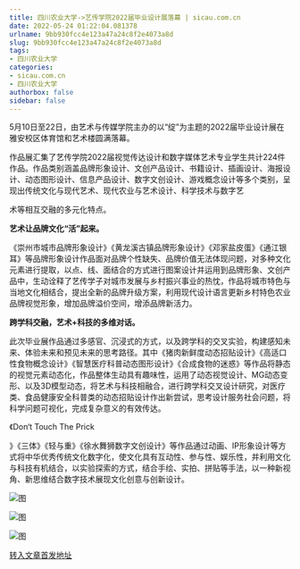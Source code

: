 ```yaml
---
title: 四川农业大学->艺传学院2022届毕业设计展落幕 | sicau.com.cn
date: 2022-05-24 01:22:04.081378
urlname: 9bb930fcc4e123a47a24c8f2e4073a8d
slug: 9bb930fcc4e123a47a24c8f2e4073a8d
tags: 
- 四川农业大学
categories:
- sicau.com.cn
- 四川农业大学
authorbox: false
sidebar: false
---
```

5月10日至22日，由艺术与传媒学院主办的以“绽”为主题的2022届毕业设计展在雅安校区体育馆和艺术楼圆满落幕。  

作品展汇集了艺传学院2022届视觉传达设计和数字媒体艺术专业学生共计224件作品。作品类别涵盖品牌形象设计、文创产品设计、书籍设计、插画设计、海报设计、动态图形设计、信息产品设计、数字文创设计、游戏概念设计等多个类别，呈现出传统文化与现代艺术、现代农业与艺术设计、科学技术与数字艺
<!--more-->
术等相互交融的多元化特点。

**艺术让品牌文化“活”起来。**

《崇州市城市品牌形象设计》《黄龙溪古镇品牌形象设计》《邓家盐皮蛋》《通江银耳》等品牌形象设计作品面对品牌个性缺失、品牌价值无法体现问题，对多种文化元素进行提取，以点、线、面结合的方式进行图案设计并运用到品牌形象、文创产品中，生动诠释了艺传学子对城市发展与乡村振兴事业的热忱，作品将城市特色与当地文化相结合，提出全新的品牌升级方案，利用现代设计语言更新乡村特色农业品牌视觉形象，增加品牌溢价空间，增添品牌新活力。

**跨学科交融，艺术+科技的多维对话。**

此次毕业展作品通过多感官、沉浸式的方式，以及跨学科的交叉实验，构建感知未来、体验未来和预见未来的思考路径。其中《猪肉新鲜度动态招贴设计》《高适口性食物概念设计》《智慧医疗科普动态图形设计》《合成食物的迷惑》等作品将静态的视觉元素动态化，作品整体生动具有趣味性，运用了动态视觉设计、MG动态变形、以及3D模型动态，将艺术与科技相融合，进行跨学科交叉设计研究，对医疗类、食品健康安全科普类的动态招贴设计作出新尝试，思考设计服务社会问题，将科学问题可视化，完成复杂意义的有效传达。

《Don‘t Touch The Prick

》《三体》《轻与重》《徐水舞狮数字文创设计》等作品通过动画、IP形象设计等方式将中华优秀传统文化数字化，使文化具有互动性、参与性、娱乐性，并利用文化与科技有机结合，以实验探索的⽅式，结合⼿绘、实拍、拼贴等⼿法，以一种新视角、新思维结合数字技术展现文化创意与创新设计。

![图](https://news.sicau.edu.cn/__local/0/E9/E3/39010ACE9832585BF363ED6B6AE_99FDD324_16E79.jpg)

![图](https://news.sicau.edu.cn/__local/F/5C/98/8D4AC126887B164A9DAB94C7705_F5479D7E_19230.jpg)

![图](https://news.sicau.edu.cn/__local/A/8C/CB/562F4EAD41860FC5DB135FCC560_15572DED_14EA5.jpg)

[转入文章首发地址](https://news.sicau.edu.cn/info/1078/67899.htm)